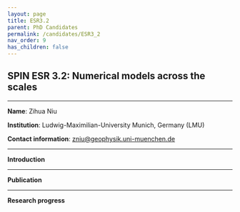 ```yaml
---
layout: page
title: ESR3.2
parent: PhD Candidates
permalink: /candidates/ESR3_2
nav_order: 9
has_children: false
---
```


## SPIN ESR 3.2: Numerical models across the scales

---
__Name__: Zihua Niu          

__Institution__: Ludwig-Maximilian-University Munich, Germany (LMU)

__Contact information__: zniu@geophysik.uni-muenchen.de


---
__Introduction__


---
__Publication__


---
__Research progress__








